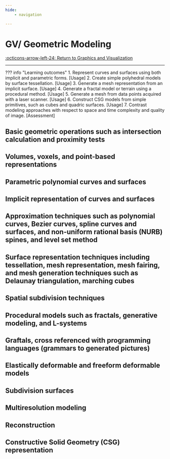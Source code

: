 ```yaml
---
hide:
    - navigation

---
```


# GV/ Geometric Modeling

[:octicons-arrow-left-24: Return to Graphics and Visualization](/Knowledge-Notebook/Graphics-Visualization/)

---

??? info "Learning outcomes"
    1. Represent curves and surfaces using both implicit and parametric forms. [Usage]
    2. Create simple polyhedral models by surface tessellation. [Usage]
    3. Generate a mesh representation from an implicit surface. [Usage]
    4. Generate a fractal model or terrain using a procedural method. [Usage]
    5. Generate a mesh from data points acquired with a laser scanner. [Usage]
    6. Construct CSG models from simple primitives, such as cubes and quadric surfaces. [Usage]
    7. Contrast modeling approaches with respect to space and time complexity and quality of image.
    [Assessment]

## Basic geometric operations such as intersection calculation and proximity tests

## Volumes, voxels, and point-based representations

## Parametric polynomial curves and surfaces

## Implicit representation of curves and surfaces

## Approximation techniques such as polynomial curves, Bezier curves, spline curves and surfaces, and non-uniform rational basis (NURB) spines, and level set method

## Surface representation techniques including tessellation, mesh representation, mesh fairing, and mesh generation techniques such as Delaunay triangulation, marching cubes

## Spatial subdivision techniques

## Procedural models such as fractals, generative modeling, and L-systems

## Graftals, cross referenced with programming languages (grammars to generated pictures)

## Elastically deformable and freeform deformable models

## Subdivision surfaces

## Multiresolution modeling

## Reconstruction

## Constructive Solid Geometry (CSG) representation
